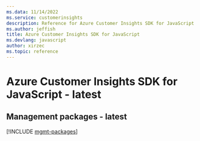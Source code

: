 ```yaml
---
ms.data: 11/14/2022
ms.service: customerinsights
description: Reference for Azure Customer Insights SDK for JavaScript
ms.author: jeffish
title: Azure Customer Insights SDK for JavaScript
ms.devlang: javascript
author: xirzec
ms.topic: reference
---
```

# Azure Customer Insights SDK for JavaScript - latest

## Management packages - latest
[!INCLUDE [mgmt-packages](customer-insights-mgmt-index.md)]